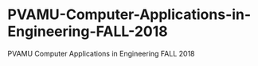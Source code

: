 # PVAMU-Computer-Applications-in-Engineering-FALL-2018
PVAMU Computer Applications in Engineering FALL 2018
